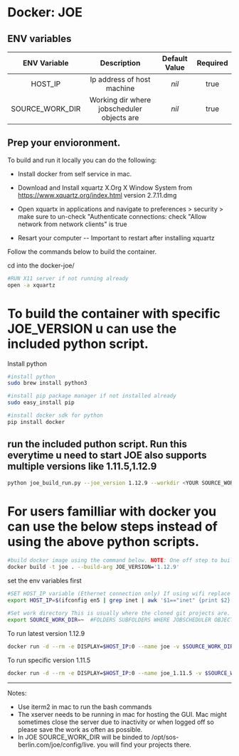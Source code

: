 # Docker: JOE

## ENV variables

| ENV Variable      |       Description                    |                Default Value                             | Required        |
|:------------:     |:----------------------------------:  |:------------------------------------------------:        |:-------------:  |
| HOST_IP            |      Ip address of host machine                    |  _nil_                                                   |     true        |
| SOURCE_WORK_DIR       |      Working dir where jobscheduler objects are               |  _nil_                                                   |     true        |


## Prep your envioronment. 

To build and run it locally you can do the following:

- Install docker from self service in mac.

- Download and Install xquartz  X.Org X Window System from https://www.xquartz.org/index.html version 2.7.11.dmg

- Open xquartx in applications and navigate to preferences > security > make sure to 
	un-check "Authenticate connections:
	check "Allow network from network clients" is true

- Resart your computer -- Important to restart after installing xquartz 

Follow the commands below to build the container.

cd into the docker-joe/

```bash
#RUN X11 server if not running already
open -a xquartz
```

# To build the container with specific JOE_VERSION u can use the included python script.

Install python

```bash
#install python 
sudo brew install python3

#install pip package manager if not installed already
sudo easy_install pip

#install docker sdk for python 
pip install docker
```
## run the included puthon script. Run this everytime u need to start JOE also supports multiple versions like 1.11.5,1.12.9

```bash
python joe_build_run.py --joe_version 1.12.9 --workdir <YOUR SOURCE_WORK_DIR> --image_name <new name>
```

# For users familliar with docker you can use the below steps instead of using the above python scripts.

```bash
#build docker image using the command below. NOTE: One off step to build the image with JOE_VERSION. Repeat only if u need to switch JOE versions.
docker build -t joe . --build-arg JOE_VERSION='1.12.9'
```

set the env variables first

```bash
#SET HOST_IP variable (Ethernet connection only) If using wifi replace en5 with en0 on the below command
export HOST_IP=$(ifconfig en5 | grep inet | awk '$1=="inet" {print $2}')

#Set work directory This is usually where the cloned git projects are. Joe will be able to navigate into subdirectories for jobscheduler hotfolder
export SOURCE_WORK_DIR=~  #FOLDERS SUBFOLDERS WHERE JOBSCHEDULER OBJECTS ARE
```

To run latest version 1.12.9

```bash
docker run -d --rm -e DISPLAY=$HOST_IP:0 --name joe -v $SOURCE_WORK_DIR:/opt/sos-berlin.com/joe/config/live:cached catchhster/jobscheduler-joe
```

To run specific version 1.11.5

```bash
docker run -d --rm -e DISPLAY=$HOST_IP:0 --name joe_1.11.5 -v $SOURCE_WORK_DIR:/opt/sos-berlin.com/joe/config/live:cached catchhster/jobscheduler-joe:joe_1.11.5
```

***
Notes:
  - Use iterm2 in mac to run the bash commands
  - The xserver needs to be running in mac for hosting the GUI. Mac might sometimes close the server due to inactivity or when logged off so please save the work as often as possible.
  - In JOE SOURCE_WORK_DIR will be binded to /opt/sos-berlin.com/joe/config/live. you will find your projects there.
